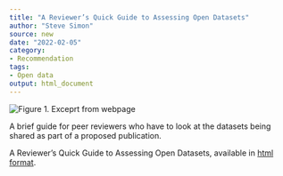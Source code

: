```yaml
---
title: "A Reviewer’s Quick Guide to Assessing Open Datasets"
author: "Steve Simon"
source: new
date: "2022-02-05"
category: 
- Recommendation
tags:
- Open data
output: html_document
---
```


![Figure 1. Exceprt from webpage](http://www.pmean.com/new-images/22/review-open-data-01.png)

<div class="notes">

A brief guide for peer reviewers who have to look at the datasets being shared as part of a proposed publication.

A Reviewer’s Quick Guide to Assessing Open Datasets, available in [html format][plo1].

[plo1]: https://plos.org/resource/peer-reviewing-data/

</div>
